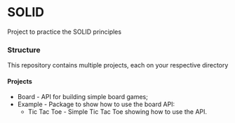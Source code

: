 # SOLID
Project to practice the SOLID principles

### Structure
This repository contains multiple projects, each on your respective directory

#### Projects
* Board - API for building simple board games;
* Example - Package to show how to use the board API:
  * Tic Tac Toe - Simple Tic Tac Toe showing how to use the API.
